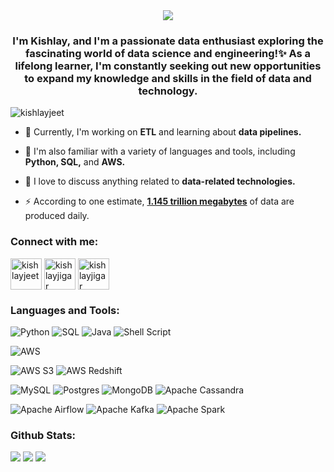 <div align="center">
    <img src="https://imgur.com/BtTpfP2.gif" align="center"/>
</div> 

### <div align="center">I'm Kishlay, and I'm a passionate data enthusiast exploring the fascinating world of data science and engineering!✨ As a lifelong learner, I'm constantly seeking out new opportunities to expand my knowledge and skills in the field of data and technology.</div>  

<p align="left"> <img src="https://komarev.com/ghpvc/?username=kishlayjeet&label=Profile%20views&color=0e75b6&style=flat" alt="kishlayjeet" /> </p>

- 🔭 Currently, I'm working on **ETL** and learning about **data pipelines.** 

- 🌱 I'm also familiar with a variety of languages and tools, including **Python, SQL,** and **AWS.**                                                                                                                                        

- 💬 I love to discuss anything related to **data-related technologies.**

- ⚡️ According to one estimate, **[1.145 trillion megabytes](https://techjury.net/blog/how-much-data-is-created-every-day/)** of data are produced daily.

### <h3 align="left">Connect with me:</h3>
<p align="left">
<a href="https://linkedin.com/in/kishlayjeet" target="blank"><img align="center" width="50" src="https://img.icons8.com/color/144/null/linkedin.png" alt="kishlayjeet"/></a>
<a href="https://instagram.com/kishlayjigar" target="blank"><img align="center" width="50" src="https://img.icons8.com/color-glass/144/null/instagram-new.png" alt="kishlayjigar"/></a>
<a href="https://twitter.com/kishlayjigar" target="blank"><img align="center" width="50" src="https://img.icons8.com/color/144/null/twitter-squared.png" alt="kishlayjigar"/></a>
    

### <h3 align="left">Languages and Tools:</h3>

![Python](https://img.shields.io/badge/Python-3670A0?style=for-the-badge&logo=python&logoColor=ffdd54) 
![SQL](https://img.shields.io/badge/SQL-3670A0?style=for-the-badge&logo=sql&logoColor=ffdd54) 
![Java](https://img.shields.io/badge/Java-%23ED8B00?style=for-the-badge&logo=java&logoColor=white) 
![Shell Script](https://img.shields.io/badge/Shell_Script-%23121011?style=for-the-badge&logo=gnu-bash&logoColor=white) 

![AWS](https://img.shields.io/badge/AWS-%23FF9900?style=for-the-badge&logo=amazon-aws&logoColor=white) 

![AWS S3](https://img.shields.io/badge/AWS_S3-%23FF9900?style=for-the-badge&logo=amazon-s3&logoColor=white) 
![AWS Redshift](https://img.shields.io/badge/AWS_Redshift-%23FF9900?style=for-the-badge&logo=amazon-aws&logoColor=white) 

![MySQL](https://img.shields.io/badge/MySQL-%2300f?style=for-the-badge&logo=mysql&logoColor=white) 
![Postgres](https://img.shields.io/badge/PostgreSQL-%23316192?style=for-the-badge&logo=postgresql&logoColor=white) 
![MongoDB](https://img.shields.io/badge/MongoDB-%234ea94b?style=for-the-badge&logo=mongodb&logoColor=white) 
![Apache Cassandra](https://img.shields.io/badge/Apache_Cassandra-%233F4F75?style=for-the-badge&logo=Apache%20Cassandra&logoColor=white) 

![Apache Airflow](https://img.shields.io/badge/Apache_Airflow-017CEE?style=for-the-badge&logo=Apache%20Airflow&logoColor=white) 
![Apache Kafka](https://img.shields.io/badge/Apache_Kafka-%23121011?style=for-the-badge&logo=Apache%20Kafka&logoColor=white)
![Apache Spark](https://img.shields.io/badge/Apache_Spark-017CEE?style=for-the-badge&logo=Apache%20Spark&logoColor=white) 


### <h3 align="left">Github Stats:</h3>  

![](http://github-profile-summary-cards.vercel.app/api/cards/profile-details?username=kishlayjeet&theme=github)
![](http://github-profile-summary-cards.vercel.app/api/cards/repos-per-language?username=kishlayjeet&theme=github)
![](http://github-profile-summary-cards.vercel.app/api/cards/most-commit-language?username=kishlayjeet&theme=github)

<!--<a href=#><img src="./contributions.svg"></a>-->
